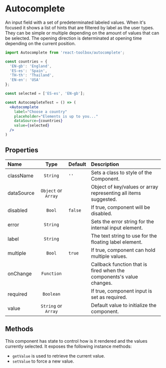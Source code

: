# Autocomplete

An input field with a set of predeterminated labeled values. When it's focused it shows a list of hints that are filtered by label as the user types. They can be simple or multiple depending on the amount of values that can be selected. The opening direction is determinated at opening time depending on the current position.

<!-- example -->
```jsx
import Autocomplete from 'react-toolbox/autocomplete';

const countries = {
  'EN-gb': 'England',
  'ES-es': 'Spain',
  'TH-th': 'Thailand',
  'EN-en': 'USA'
};

const selected = ['ES-es', 'EN-gb'];

const AutocompleteTest = () => (
  <Autocomplete
    label="Choose a country"
    placeholder="Elements is up to you..."
    dataSource={countries}
    value={selected}
  />
)
```

## Properties

| Name              | Type          | Default         | Description|
|:-                 |:-:            | :-              |:-|
| className     | `String`      | `''`            | Sets a class to style of the Component.|
| dataSource    | `Object` or `Array`   |           | Object of key/values or array representing all items suggested.|
| disabled      | `Bool`        |  `false`         | If true, component will be disabled.|
| error         | `String`      |         | Sets the error string for the internal input element.|
| label         | `String`      |         | The text string to use for the floating label element.|
| multiple      | `Bool`        | `true`          | If true, component can hold multiple values.|
| onChange      | `Function`    |                 | Callback function that is fired when the components's value changes.|
| required      | `Boolean`     |                 | If true, component input is set as required.|
| value         | `String` or `Array`    |        | Default value to initialize the component.|

## Methods

This component has state to control how is it rendered and the values currently selected. It exposes the following instance methods:

- `getValue` is used to retrieve the current value.
- `setValue` to force a new value.
